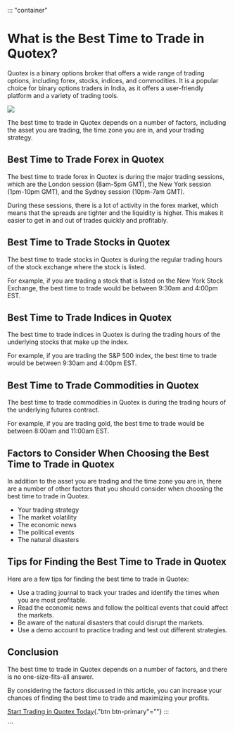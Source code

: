 ::: \"container\"
# What is the Best Time to Trade in Quotex?

Quotex is a binary options broker that offers a wide range of trading
options, including forex, stocks, indices, and commodities. It is a
popular choice for binary options traders in India, as it offers a
user-friendly platform and a variety of trading tools.

[![](https://static.quotex.io/files/4_en/300_250.jpg)](https://traff.sbs/brokerqxlid)

The best time to trade in Quotex depends on a number of factors,
including the asset you are trading, the time zone you are in, and your
trading strategy.

## Best Time to Trade Forex in Quotex

The best time to trade forex in Quotex is during the major trading
sessions, which are the London session (8am-5pm GMT), the New York
session (1pm-10pm GMT), and the Sydney session (10pm-7am GMT).

During these sessions, there is a lot of activity in the forex market,
which means that the spreads are tighter and the liquidity is higher.
This makes it easier to get in and out of trades quickly and profitably.

## Best Time to Trade Stocks in Quotex

The best time to trade stocks in Quotex is during the regular trading
hours of the stock exchange where the stock is listed.

For example, if you are trading a stock that is listed on the New York
Stock Exchange, the best time to trade would be between 9:30am and
4:00pm EST.

## Best Time to Trade Indices in Quotex

The best time to trade indices in Quotex is during the trading hours of
the underlying stocks that make up the index.

For example, if you are trading the S&P 500 index, the best time to
trade would be between 9:30am and 4:00pm EST.

## Best Time to Trade Commodities in Quotex

The best time to trade commodities in Quotex is during the trading hours
of the underlying futures contract.

For example, if you are trading gold, the best time to trade would be
between 8:00am and 11:00am EST.

## Factors to Consider When Choosing the Best Time to Trade in Quotex

In addition to the asset you are trading and the time zone you are in,
there are a number of other factors that you should consider when
choosing the best time to trade in Quotex.

-   Your trading strategy
-   The market volatility
-   The economic news
-   The political events
-   The natural disasters

## Tips for Finding the Best Time to Trade in Quotex

Here are a few tips for finding the best time to trade in Quotex:

-   Use a trading journal to track your trades and identify the times
    when you are most profitable.
-   Read the economic news and follow the political events that could
    affect the markets.
-   Be aware of the natural disasters that could disrupt the markets.
-   Use a demo account to practice trading and test out different
    strategies.

## Conclusion

The best time to trade in Quotex depends on a number of factors, and
there is no one-size-fits-all answer.

By considering the factors discussed in this article, you can increase
your chances of finding the best time to trade and maximizing your
profits.

[Start Trading in Quotex
Today](\%22https://traff.sbs/brokerqxlid\%22){."btn
btn-primary"=""}
:::

\`\`\`

